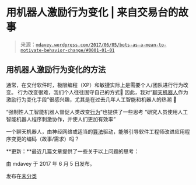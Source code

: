 <!--yml

类别：未分类

日期：2024 年 05 月 18 日 05:27:56

-->

# 用机器人激励行为变化 | 来自交易台的故事

> 来源：[`mdavey.wordpress.com/2017/06/05/bots-as-a-mean-to-motivate-behavior-change/#0001-01-01`](https://mdavey.wordpress.com/2017/06/05/bots-as-a-mean-to-motivate-behavior-change/#0001-01-01)

## 用机器人激励行为变化的方法

通常，在交付软件时，极限编程（XP）和敏捷实际上是需要个人/团队进行行为改变。 行为改变很难，我们个人往往固守自己的方式🙂 因此，我对“[聊天机器人](http://www.diva-portal.se/smash/get/diva2:1106358/FULLTEXT01.pdf)作为激励行为变化手段”很感兴趣，尤其是在过去几年人工智能和机器人的热潮 🙂

“强制性人工智能机器人督促人类改变[行为](https://www.scientificamerican.com/article/pushy-ai-bots-nudge-humans-to-change-behavior/)”也提供了一些思考 “研究人员使用人工智能机器人程序刺激协作，并使人们更加有效率”

一个聊天机器人，由神经网络或适当的[算法](http://docs.h2o.ai/h2o/latest-stable/index.html)驱动，能够引导软件工程师改进应用程序变更的编码（故事/需求）吗？

**更新：**最近几篇文章提供了一些关于以上问题的思考：

由 mdavey 于 2017 年 6 月 5 日发布。

发布在[未分类](https://mdavey.wordpress.com/category/uncategorized/)
